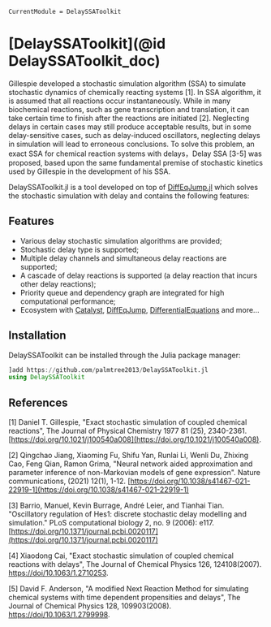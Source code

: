 ```@meta
CurrentModule = DelaySSAToolkit
```

# [DelaySSAToolkit](@id DelaySSAToolkit_doc)

Gillespie developed a stochastic simulation algorithm (SSA) to simulate stochastic dynamics of chemically reacting systems [1]. In SSA algorithm, it is assumed that all reactions occur instantaneously. While in many biochemical reactions, such as gene transcription and translation, it can take certain time to finish after the reactions are initiated [2]. Neglecting delays in certain cases may still produce acceptable results, but in some delay-sensitive cases, such as delay-induced oscillators, neglecting delays in simulation will lead to erroneous conclusions. To solve this problem, an exact SSA for chemical reaction systems with delays，Delay SSA [3-5] was proposed, based upon the same fundamental premise of stochastic kinetics used by Gillespie in the development of his SSA.


DelaySSAToolkit.jl is a tool developed on top of [DiffEqJump.jl](https://github.com/SciML/DiffEqJump.jl) which solves the stochastic simulation with delay and contains the following features:

## Features
- Various delay stochastic simulation algorithms are provided;
- Stochastic delay type is supported;
- Multiple delay channels and simultaneous delay reactions are supported;
- A cascade of delay reactions is supported (a delay reaction that incurs other delay reactions);
- Priority queue and dependency graph are integrated for high computational performance;
- Ecosystem with [Catalyst](https://github.com/SciML/Catalyst.jl), [DiffEqJump](https://github.com/SciML/DiffEqJump.jl), [DifferentialEquations](https://github.com/JuliaDiffEq/DifferentialEquations.jl) and more...

## Installation

DelaySSAToolkit can be installed through the Julia package manager:
```julia
]add https://github.com/palmtree2013/DelaySSAToolkit.jl
using DelaySSAToolkit
```
## References

[1] Daniel T. Gillespie, "Exact stochastic simulation of coupled chemical reactions", The Journal of Physical Chemistry 1977 81 (25), 2340-2361.
[https://doi.org/10.1021/j100540a008](https://doi.org/10.1021/j100540a008).

[2] Qingchao Jiang, Xiaoming Fu, Shifu Yan, Runlai Li, Wenli Du, Zhixing Cao, Feng Qian, Ramon Grima, "Neural network aided approximation and parameter inference of non-Markovian models of gene expression". Nature communications, (2021) 12(1), 1-12. [https://doi.org/10.1038/s41467-021-22919-1](https://doi.org/10.1038/s41467-021-22919-1)

[3] Barrio, Manuel, Kevin Burrage, André Leier, and Tianhai Tian. "Oscillatory regulation of Hes1: discrete stochastic delay modelling and simulation." PLoS computational biology 2, no. 9 (2006): e117. [https://doi.org/10.1371/journal.pcbi.0020117](https://doi.org/10.1371/journal.pcbi.0020117)

[4] Xiaodong Cai, "Exact stochastic simulation of coupled chemical reactions with delays", The Journal of Chemical Physics 126, 124108(2007).
[https://doi/10.1063/1.2710253](https://aip.scitation.org/doi/10.1063/1.2710253).

[5] David F. Anderson, "A modified Next Reaction Method for simulating chemical systems with time dependent propensities and delays", The Journal of Chemical Physics 128, 109903(2008).
[https://doi/10.1063/1.2799998](https://aip.scitation.org/doi/10.1063/1.2799998).

